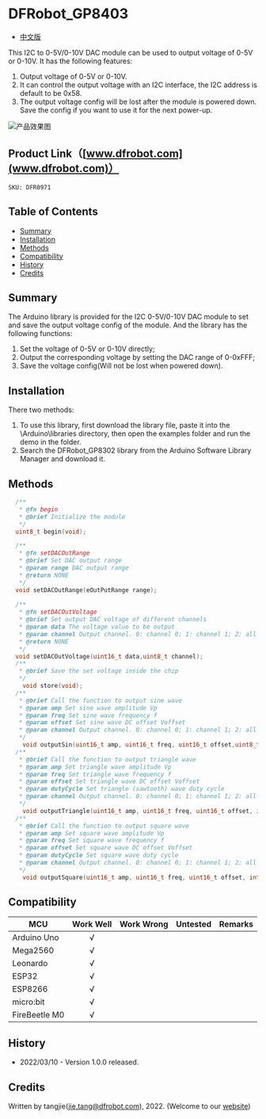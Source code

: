 # DFRobot_GP8403

* [中文版](./README_CN.md)

This I2C to 0-5V/0-10V DAC module can be used to output voltage of 0-5V or 0-10V. It has the following features:
1. Output voltage of 0-5V or 0-10V.
2. It can control the output voltage with an I2C interface, the I2C address is default to be 0x58. 
3. The output voltage config will be lost after the module is powered down. Save the config if you want to use it for the next power-up.


![产品效果图](./resources/images/DFR0971.png) 

## Product Link（[www.dfrobot.com](www.dfrobot.com)）
    SKU: DFR0971 

## Table of Contents
  - [Summary](#summary)
  - [Installation](#installation)
  - [Methods](#methods)
  - [Compatibility](#compatibility)
  - [History](#history)
  - [Credits](#credits)

## Summary
The Arduino library is provided for the I2C 0-5V/0-10V DAC module to set and save the output voltage config of the module. And the library has the following functions:
1. Set the voltage of 0-5V or 0-10V directly;
2. Output the corresponding voltage by setting the DAC range of 0-0xFFF;
3. Save the voltage config(Will not be lost when powered down).

## Installation

There two methods: 
1. To use this library, first download the library file, paste it into the \Arduino\libraries directory, then open the examples folder and run the demo in the folder.
2. Search the DFRobot_GP8302 library from the Arduino Software Library Manager and download it.

## Methods

```C++
  /**
   * @fn begin
   * @brief Initialize the module
   */
  uint8_t begin(void);

  /**
   * @fn setDACOutRange
   * @brief Set DAC output range
   * @param range DAC output range
   * @return NONE
   */
  void setDACOutRange(eOutPutRange range);
    
  /**
   * @fn setDACOutVoltage
   * @brief Set output DAC voltage of different channels
   * @param data The voltage value to be output
   * @param channel Output channel. 0: channel 0; 1: channel 1; 2: all the channels
   * @return NONE
   */
  void setDACOutVoltage(uint16_t data,uint8_t channel);
  /**
   * @brief Save the set voltage inside the chip
   */
	void store(void);
  /**
   * @brief Call the function to output sine wave
   * @param amp Set sine wave amplitude Vp
   * @param freq Set sine wave frequency f
   * @param offset Set sine wave DC offset Voffset
   * @param channel Output channel. 0: channel 0; 1: channel 1; 2: all the channels
   */
	void outputSin(uint16_t amp, uint16_t freq, uint16_t offset,uint8_t channel);
  /**
   * @brief Call the function to output triangle wave
   * @param amp Set triangle wave amplitude Vp
   * @param freq Set triangle wave frequency f
   * @param offset Set triangle wave DC offset Voffset
   * @param dutyCycle Set triangle (sawtooth) wave duty cycle
   * @param channel Output channel. 0: channel 0; 1: channel 1; 2: all the channels
   */
	void outputTriangle(uint16_t amp, uint16_t freq, uint16_t offset, int8_t dutyCycle, uint8_t channel);
  /**
   * @brief Call the function to output square wave
   * @param amp Set square wave amplitude Vp
   * @param freq Set square wave frequency f
   * @param offset Set square wave DC offset Voffset
   * @param dutyCycle Set square wave duty cycle
   * @param channel Output channel. 0: channel 0; 1: channel 1; 2: all the channels
   */
	void outputSquare(uint16_t amp, uint16_t freq, uint16_t offset, int8_t dutyCycle, uint8_t channel);
```
## Compatibility

MCU                |  Work Well    | Work Wrong   | Untested    | Remarks
------------------ | :----------: | :----------: | :---------: | -----
Arduino Uno        |       √       |              |             | 
Mega2560           |      √       |              |             | 
Leonardo           |      √       |              |             | 
ESP32              |      √       |              |             | 
ESP8266            |      √       |              |             | 
micro:bit          |      √       |              |             | 
FireBeetle M0      |      √       |              |             | 

## History

- 2022/03/10 - Version 1.0.0 released.

## Credits

Written by tangjie(jie.tang@dfrobot.com), 2022. (Welcome to our [website](https://www.dfrobot.com/))

